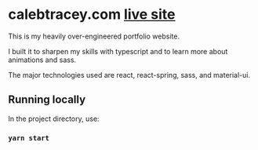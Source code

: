 # calebtracey.com [live site](https://calebtracey.com)

This is my heavily over-engineered portfolio website. 

I built it to sharpen my skills with typescript and to learn more about animations and sass.

The major technologies used are react, react-spring, sass, and material-ui.

## Running locally

In the project directory, use:

### `yarn start`
